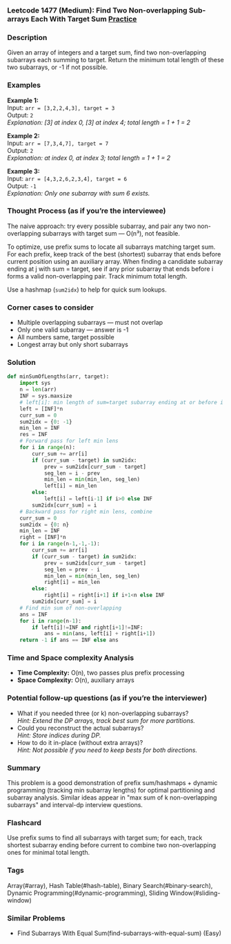 ### Leetcode 1477 (Medium): Find Two Non-overlapping Sub-arrays Each With Target Sum [Practice](https://leetcode.com/problems/find-two-non-overlapping-sub-arrays-each-with-target-sum)

### Description  
Given an array of integers and a target sum, find two non-overlapping subarrays each summing to target. Return the minimum total length of these two subarrays, or -1 if not possible.

### Examples  
**Example 1:**  
Input: `arr = [3,2,2,4,3], target = 3`  
Output: `2`  
*Explanation: [3] at index 0, [3] at index 4; total length = 1 + 1 = 2*

**Example 2:**  
Input: `arr = [7,3,4,7], target = 7`  
Output: `2`  
*Explanation:  at index 0,  at index 3; total length = 1 + 1 = 2*

**Example 3:**  
Input: `arr = [4,3,2,6,2,3,4], target = 6`  
Output: `-1`  
*Explanation: Only one subarray with sum 6 exists.*

### Thought Process (as if you’re the interviewee)  
The naive approach: try every possible subarray, and pair any two non-overlapping subarrays with target sum — O(n³), not feasible.

To optimize, use prefix sums to locate all subarrays matching target sum. For each prefix, keep track of the best (shortest) subarray that ends before current position using an auxiliary array. When finding a candidate subarray ending at j with sum = target, see if any prior subarray that ends before i forms a valid non-overlapping pair. Track minimum total length.

Use a hashmap (`sum2idx`) to help for quick sum lookups.

### Corner cases to consider  
- Multiple overlapping subarrays — must not overlap
- Only one valid subarray — answer is -1
- All numbers same, target possible
- Longest array but only short subarrays

### Solution

```python
def minSumOfLengths(arr, target):
    import sys
    n = len(arr)
    INF = sys.maxsize
    # left[i]: min length of sum=target subarray ending at or before i
    left = [INF]*n
    curr_sum = 0
    sum2idx = {0: -1}
    min_len = INF
    res = INF
    # Forward pass for left min lens
    for i in range(n):
        curr_sum += arr[i]
        if (curr_sum - target) in sum2idx:
            prev = sum2idx[curr_sum - target]
            seg_len = i - prev
            min_len = min(min_len, seg_len)
            left[i] = min_len
        else:
            left[i] = left[i-1] if i>0 else INF
        sum2idx[curr_sum] = i
    # Backward pass for right min lens, combine
    curr_sum = 0
    sum2idx = {0: n}
    min_len = INF
    right = [INF]*n
    for i in range(n-1,-1,-1):
        curr_sum += arr[i]
        if (curr_sum - target) in sum2idx:
            prev = sum2idx[curr_sum - target]
            seg_len = prev - i
            min_len = min(min_len, seg_len)
            right[i] = min_len
        else:
            right[i] = right[i+1] if i+1<n else INF
        sum2idx[curr_sum] = i
    # Find min sum of non-overlapping
    ans = INF
    for i in range(n-1):
        if left[i]!=INF and right[i+1]!=INF:
            ans = min(ans, left[i] + right[i+1])
    return -1 if ans == INF else ans
```

### Time and Space complexity Analysis  
- **Time Complexity:** O(n), two passes plus prefix processing
- **Space Complexity:** O(n), auxiliary arrays

### Potential follow-up questions (as if you’re the interviewer)  
- What if you needed three (or k) non-overlapping subarrays?  
  *Hint: Extend the DP arrays, track best sum for more partitions.*
- Could you reconstruct the actual subarrays?  
  *Hint: Store indices during DP.*
- How to do it in-place (without extra arrays)?  
  *Hint: Not possible if you need to keep bests for both directions.*

### Summary
This problem is a good demonstration of prefix sum/hashmaps + dynamic programming (tracking min subarray lengths) for optimal partitioning and subarray analysis. Similar ideas appear in "max sum of k non-overlapping subarrays" and interval-dp interview questions.


### Flashcard
Use prefix sums to find all subarrays with target sum; for each, track shortest subarray ending before current to combine two non-overlapping ones for minimal total length.

### Tags
Array(#array), Hash Table(#hash-table), Binary Search(#binary-search), Dynamic Programming(#dynamic-programming), Sliding Window(#sliding-window)

### Similar Problems
- Find Subarrays With Equal Sum(find-subarrays-with-equal-sum) (Easy)